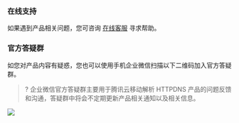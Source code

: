 
### 在线支持
如果遇到产品相关问题，您可咨询 [在线客服](https://cloud.tencent.com/act/event/Online_service?from=doc_213) 寻求帮助。

### 官方答疑群
如您对产品内容有疑惑，您也可以使用手机企业微信扫描以下二维码加入官方答疑群。
>? 企业微信官方答疑群主要用于腾讯云移动解析 HTTPDNS 产品的问题反馈和沟通，答疑群中将会不定期更新产品相关通知以及相关信息。
>
 ![](https://main.qcloudimg.com/raw/d78ec9e9138a60c9d0b9c7341b0b7c6e.png)
